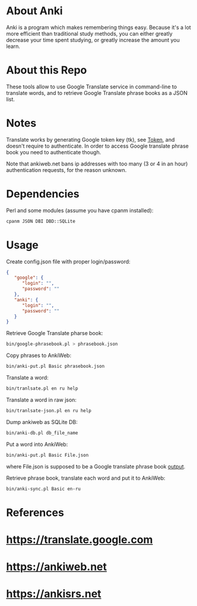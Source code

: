 About Anki
==========

Anki is a program which makes remembering things easy. Because it's a lot more efficient than traditional study methods, you can either greatly decrease your time spent studying, or greatly increase the amount you learn.

About this Repo
===============

These tools allow to use Google Translate service in command-line to translate words, and to retrieve Google Translate phrase books as a JSON list.


Notes
=====

Translate works by generating Google token key (tk), see [Token](lib/Token.pm), and doesn't require to authenticate.
In order to access Google translate phrase book you need to authenticate though.

Note that ankiweb.net bans ip addresses with too many (3 or 4 in an hour) authentication requests, for the reason unknown.

Dependencies
============

Perl and some modules (assume you have cpanm installed):
```sh
cpanm JSON DBI DBD::SQLite
```

Usage
=====

Create config.json file with proper login/password:

```json
{
   "google": {
      "login": "",
      "password": ""
   },
   "anki": {
      "login": "",
      "password": ""
   }
}
```

Retrieve Google Translate pharse book:

```sh
bin/google-phrasebook.pl > phrasebook.json
```

Copy phrases to AnkiWeb:

```sh
bin/anki-put.pl Basic phrasebook.json
```

Translate a word:
```sh
bin/tranlsate.pl en ru help
```

Translate a word in raw json:
```sh
bin/tranlsate-json.pl en ru help
```

Dump ankiweb as SQLite DB:
```sh
bin/anki-db.pl db_file_name
```

Put a word into AnkiWeb:
```sh
bin/anki-put.pl Basic File.json
```

where File.json is supposed to be a Google translate phrase book [output](eg/phrasebook-output.json).

Retrieve phrase book, translate each word and put it to AnkiWeb:
```sh
bin/anki-sync.pl Basic en-ru
```


References
==========

# https://translate.google.com
# https://ankiweb.net
# https://ankisrs.net
